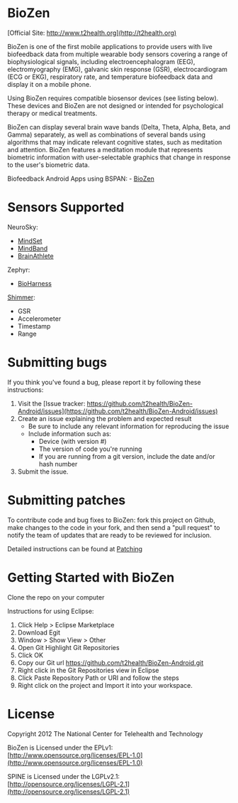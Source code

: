 BioZen
===============

[Official Site: http://www.t2health.org](http://t2health.org)


BioZen is one of the first mobile applications to provide users with live biofeedback data from multiple wearable body sensors covering a range of biophysiological signals, including electroencephalogram (EEG), electromyography (EMG), galvanic skin response (GSR), electrocardiogram (ECG or EKG), respiratory rate, and temperature biofeedback data and display it on a mobile phone.

Using BioZen requires compatible biosensor devices (see listing below). These devices and BioZen are not designed or intended for psychological therapy or medical treatments.

BioZen can display several brain wave bands (Delta, Theta, Alpha, Beta, and Gamma) separately, as well as combinations of several bands using algorithms that may indicate relevant cognitive states, such as meditation and attention. BioZen features a meditation module that represents biometric information with user-selectable graphics that change in response to the user's biometric data.

Biofeedback Android Apps using BSPAN:
    - [BioZen](http://www.t2health.org/apps/biozen)

Sensors Supported
==============
NeuroSky:

- [MindSet](http://neurosky.com/Products/MindSet.aspx)
- [MindBand](http://neurosky.com/Products/MindBand.aspx)
- [BrainAthlete](http://neurosky.com/Products/BrainAthlete.aspx)
	
Zephyr:

- [BioHarness](http://www.zephyr-technology.com/bioharness-bt)
	
[Shimmer](http://www.shimmer-research.com/):

- GSR
- Accelerometer
- Timestamp
- Range

Submitting bugs
===============
If you think you've found a bug, please report it by following these instructions:  

1. Visit the [Issue tracker: https://github.com/t2health/BioZen-Android/issues](https://github.com/t2health/BioZen-Android/issues)
2. Create an issue explaining the problem and expected result
    - Be sure to include any relevant information for reproducing the issue
    - Include information such as:
        * Device (with version #)
        * The version of code you're running
        * If you are running from a git version, include the date and/or hash number
3. Submit the issue.

Submitting patches
==================
To contribute code and bug fixes to BioZen: fork this project on Github, make changes to the code in your fork, 
and then send a "pull request" to notify the team of updates that are ready to be reviewed for inclusion.

Detailed instructions can be found at [Patching](https://gist.github.com/1507418)

Getting Started with BioZen
==============================================
Clone the repo on your computer

Instructions for using Eclipse:

1. Click Help > Eclipse Marketplace
2. Download Egit
3. Window > Show View > Other
4. Open Git Highlight Git Repositories
5. Click OK
6. Copy our Git url https://github.com/t2health/BioZen-Android.git
7. Right click in the Git Repositories view in Eclipse
8. Click Paste Repository Path or URI and follow the steps
9. Right click on the project and Import it into your workspace.

License
==============================================
Copyright 2012 The National Center for Telehealth and Technology

BioZen is Licensed under the EPLv1: [http://www.opensource.org/licenses/EPL-1.0](http://www.opensource.org/licenses/EPL-1.0)

SPINE is Licensed under the LGPLv2.1: [http://opensource.org/licenses/LGPL-2.1](http://opensource.org/licenses/LGPL-2.1)
